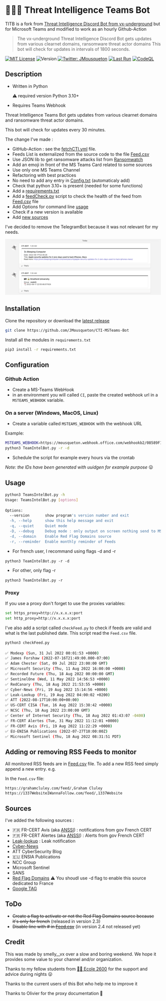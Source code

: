 # 🏴‍☠️🤖 Threat Intelligence Teams Bot

TITB is a fork from [Threat Intelligence Discord Bot from vx-underground](https://github.com/vxunderground/ThreatIntelligenceDiscordBot/) but for Microsoft Teams and modified to work as an hourly Github-Action

> The vx-underground Threat Intelligence Discord Bot gets updates from various clearnet domains, ransomware threat actor domains This bot will check for updates in intervals of 1800 seconds.

[![MIT License](https://img.shields.io/badge/License-MIT-yellow.svg)](LICENSE) ![Version](https://img.shields.io/badge/version-2.4.0-blue.svg)  [![Twitter: JMousqueton](https://img.shields.io/twitter/follow/JMousqueton.svg?style=social)](https://twitter.com/JMousqueton) [![Last Run](https://github.com/JMousqueton/CTI-MSTeams-Bot/actions/workflows/fetchCTI.yml/badge.svg)](.github/workflows/fetchCTI.yml)  [![CodeQL](https://github.com/JMousqueton/CTI-MSTeams-Bot/actions/workflows/codeql-analysis.yml/badge.svg)](.github/workflows/codeql-analysis.yml)

## Description

* Written in Python

   ⚠️ required version Python 3.10+
* Requires Teams Webhook

Threat Intelligence Teams Bot gets updates from various clearnet domains and ransomware threat actor domains.

This bot will check for updates every 30 minutes.

The change I've made :

* GitHub-Action : see the [fetchCTI.yml](.github/workflows/fetchCTI.yml) file.
* Feeds List is externalized from the source code to the file [Feed.csv](Feed.csv)
* Use JSON lib to get ransomware attacks list from [Ransomwatch](https://ransomwatch.mousqueton.io)
* Add an emoji in front of the MS Teams Card related to some sources
* Use only one MS Teams Channel
* Refactoring with best practices
* No need to add any entry in [Config.txt](Config.txt) (automaticaly add)
* Check that python 3.10+ is present (needed for some functions)
* Add a [requirements.txt](requirements.txt)
* Add a [feedCheck.py](checkFeed.py) script to check the health of the feed from [Feed.csv](Feed.csv) file
* Add Options for command line [usage](#usage)
* Check if a new version is available
* Add [new sources](#sources)

I've decided to remove the TelegramBot because it was not relevant for my needs.

![](Screenshot.png)

## Installation

Clone the repository or download the [latest release](https://github.com/JMousqueton/CTI-MSTeams-Bot/releases/latest)

```bash
git clone https://github.com/JMousqueton/CTI-MSTeams-Bot
```

Install all the modules in ```requirements.txt```

```bash
pip3 install -r requirements.txt
```

## Configuration

### Github Action

* Create a MS-Teams WebHook  
* in an environment you will called `CI`, paste the created webhook url in a `MSTEAMS_WEBHOOK` variable.

### On a server (Windows, MacOS, Linux)

* Create a variable called ```MSTEAMS_WEBHOOK``` with the webhook URL

Example:

```bash
MSTEAMS_WEBHOOK=https://mousqueton.webhook.office.com/webhookb2/08589F1C-EEA2-4C92-A08B-66E59692FDE3/IncomingWebhook/3DEFFDD9-F3A8-4351-BDA7-142FAFB7473A
python3 TeamIntelBot.py -r -d 
```

* Schedule the script for example every hours via the crontab

*Note: the IDs have been generated with uuidgen for example purpose* 😛

## Usage

```bash
python3 TeamsIntelBot.py -h
Usage: TeamsIntelBot.py [options]

Options:
  --version       show program's version number and exit
  -h, --help      show this help message and exit
  -q, --quiet     Quiet mode
  -D, --debug     Debug mode : only output on screen nothing send to MS Teams
  -d, --domain    Enable Red Flag Domains source
  -r, --reminder  Enable monthly reminder of Feeds
```

- For french user, I recommand using flags -d and -r

```python3 TeamIntelBot.py -r -d```

- For other, only flag -r

```python3 TeamIntelBot.py -r```

### Proxy

If you use a proxy don't forget to use the proxies variables:

```bash
set https_proxy=http://x.x.x.x:port
set http_proxy=http://x.x.x.x:port
```

I've also add a script called ```checkFeed.py``` to check if feeds are valid and what is the last published date. This script read the ```Feed.csv``` file.

```bash
python3 checkFeed.py 

✅ Modexp (Sun, 31 Jul 2022 00:01:53 +0000)
✅ James Forshaw (2022-07-16T21:49:00.000-07:00)
✅ Adam Chester (Sat, 09 Jul 2022 23:00:00 GMT)
✅ Microsoft Security (Thu, 11 Aug 2022 16:00:00 +0000)
✅ Recorded Future (Thu, 18 Aug 2022 00:00:00 GMT)
✅ SentinelOne (Wed, 11 May 2022 14:56:53 +0000)
✅ RedCanary (Thu, 18 Aug 2022 21:53:55 +0000)
✅ Cyber-News (Fri, 19 Aug 2022 15:14:56 +0000)
✅ Leak-Lookup (Fri, 19 Aug 2022 04:00:02 +0200)
✅ ATT (2022-08-17T10:00:00+00:00)
✅ US-CERT CISA (Tue, 16 Aug 2022 15:38:42 +0000)
✅ NCSC (Thu, 18 Aug 2022 23:00:00 GMT)
✅ Center of Internet Security (Thu, 18 Aug 2022 01:43:07 -0400)
✅ FR-CERT Alertes (Tue, 31 May 2022 11:12:01 +0000)
✅ FR-CERT Avis (Fri, 19 Aug 2022 11:22:29 +0000)
✅ EU-ENISA Publications (2022-07-27T10:00:00Z)
✅ Microsoft Sentinel (Thu, 18 Aug 2022 08:31:51 PDT)
```

## Adding or removing RSS Feeds to monitor
All monitored RSS feeds are in [Feed.csv](Feed.csv) file. To add a new RSS feed simply append a new entry. e.g.

In the ```Feed.csv``` file:

```text
https://grahamcluley.com/feed/,Graham Cluley
https://1337WebsiteIWannaFollow.com/feed/,1337Website
```

## Sources

I've added the following sources :

* 🇫🇷 FR-CERT Avis (aka [ANSSI](https://www.ssi.gouv.fr/)) : notifications from gov French CERT
* 🇫🇷 FR-CERT Alertes (aka [ANSSI](https://www.ssi.gouv.fr/)) : Alerts from gov French CERT
* [Leak-lookup](https://leak-lookup.com/) : Leak notification
* [Cyber-News](https://www.cyber-news.fr)
* ATT CyberSecurity Blog
* 🇪🇺 ENSIA Publications
* NCC Group
* Microsoft Sentinel
* SANS
* [Red Flag Domains](https://red.flag.domains/) ⚠️ You shoudl use -d flag to enable this source dedicated to France
* [Google TAG](https://blog.google/threat-analysis-group/)  

## ToDo

* ~~Create a flag to activate or not the Red Flag Domains source because it's only for french~~ (released in version 2.3)
* ~~Disable line with # in [Feed.csv](Feed.csv)~~ (in version 2.4 not released yet)

## Credit

This was made by smelly__vx over a slow and boring weekend. We hope it provides some value to your channel and/or organization.

Thanks to my fellow students from [🏴‍☠️ Ecole 2600](https://www.ecole2600.com) for the support and advice during nights 😛

Thanks to the current users of this Bot who help me to improve it

Thanks to Olivier for the proxy documentation 🍻
